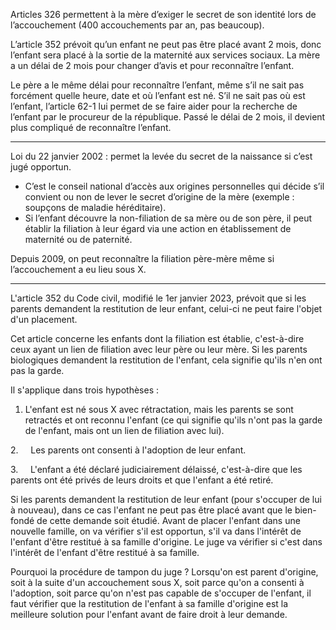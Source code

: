 Articles 326 permettent à la mère d’exiger le secret de son identité lors de l’accouchement (400 accouchements par an, pas beaucoup).

L’article 352 prévoit qu’un enfant ne peut pas être placé avant 2 mois, donc l’enfant sera placé à la sortie de la maternité aux services sociaux. La mère a un délai de 2 mois pour changer d’avis et pour reconnaître l’enfant. 

Le père a le même délai pour reconnaître l’enfant, même s’il ne sait pas forcément quelle heure, date et où l’enfant est né. S’il ne sait pas où est l’enfant, l’article 62-1 lui permet de se faire aider pour la recherche de l’enfant par le procureur de la république. Passé le délai de 2 mois, il devient plus compliqué de reconnaître l’enfant. 

---
Loi du 22 janvier 2002 : permet la levée du secret de la naissance si c’est jugé opportun. 
- C’est le conseil national d’accès aux origines personnelles qui décide s’il convient ou non de lever le secret d’origine de la mère (exemple : soupçons de maladie héréditaire). 
- Si l’enfant découvre la non-filiation de sa mère ou de son père, il peut établir la filiation à leur égard via une action en établissement de maternité ou de paternité. 

Depuis 2009, on peut reconnaître la filiation père-mère même si l’accouchement a eu lieu sous X.

---
L'article 352 du Code civil, modifié le 1er janvier 2023, prévoit que si les parents demandent la restitution de leur enfant, celui-ci ne peut faire l'objet d'un placement.

Cet article concerne les enfants dont la filiation est établie, c'est-à-dire ceux ayant un lien de filiation avec leur père ou leur mère. Si les parents biologiques demandent la restitution de l'enfant, cela signifie qu'ils n'en ont pas la garde.

Il s'applique dans trois hypothèses :

1. L'enfant est né sous X avec rétractation, mais les parents se sont retractés et ont reconnu l'enfant (ce qui signifie qu'ils n'ont pas la garde de l'enfant, mais ont un lien de filiation avec lui).

2.     Les parents ont consenti à l'adoption de leur enfant.

3.     L'enfant a été déclaré judiciairement délaissé, c'est-à-dire que les parents ont été privés de leurs droits et que l'enfant a été retiré.

Si les parents demandent la restitution de leur enfant (pour s'occuper de lui à nouveau), dans ce cas l'enfant ne peut pas être placé avant que le bien-fondé de cette demande soit étudié. Avant de placer l'enfant dans une nouvelle famille, on va vérifier s'il est opportun, s'il va dans l'intérêt de l'enfant d'être restitué à sa famille d'origine. Le juge va vérifier si c'est dans l'intérêt de l'enfant d'être restitué à sa famille.

Pourquoi la procédure de tampon du juge ? Lorsqu'on est parent d'origine, soit à la suite d'un accouchement sous X, soit parce qu'on a consenti à l'adoption, soit parce qu'on n'est pas capable de s'occuper de l'enfant, il faut vérifier que la restitution de l'enfant à sa famille d'origine est la meilleure solution pour l'enfant avant de faire droit à leur demande.